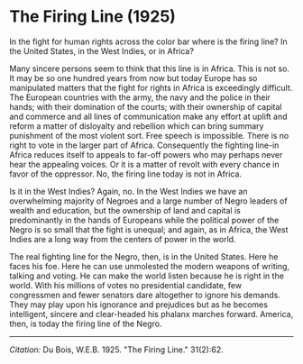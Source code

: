 <!--
title:   The Firing Line
author:  Du Bois, W.E.B.
journal: The Crisis
year:    1925
volume:  31
issue:   2
pages:   62
-->
# The Firing Line (1925)

In the fight for human rights across the color bar where is the firing line? In the United States, in the West Indies, or in Africa?

Many sincere persons seem to think that this line is in Africa. This is not so. It may be so one hundred years from now but today Europe has so manipulated matters that the fight for rights in Africa is exceedingly difficult. The European countries with the army, the navy and the police in their hands; with their domination of the courts; with their ownership of capital and commerce and all lines of communication make any effort at uplift and reform a matter of disloyalty and rebellion which can bring summary punishment of the most violent sort. Free speech is impossible. There is no right to vote in the larger part of Africa. Consequently the fighting line-in Africa reduces itself to appeals to far-off powers who may perhaps never hear the appealing voices. Or it is a matter of revolt with every chance in favor of the oppressor. No, the firing line today is not in Africa.

Is it in the West Indies? Again, no. In the West Indies we have an overwhelming majority of Negroes and a large number of Negro leaders of wealth and education, but the ownership of land and capital is predominantly in the hands of Europeans while the political power of the Negro is so small that the fight is unequal; and again, as in Africa, the West Indies are a long way from the centers of power in the world.

The real fighting line for the Negro, then, is in the United States. Here he faces his foe. Here he can use unmolested the modern weapons of writing, talking and voting. He can make the world listen because he is right in the world. With his millions of votes no presidential candidate, few congressmen and fewer senators dare altogether to ignore his demands. They may play upon his ignorance and prejudices but as he becomes intelligent, sincere and clear-headed his phalanx marches forward. America, then, is today the firing line of the Negro.

________________
*Citation:* Du Bois, W.E.B. 1925. "The Firing Line."  31(2):62.